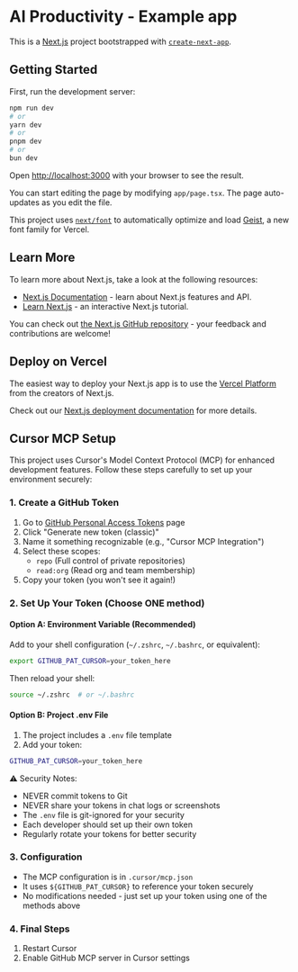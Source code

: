 # AI Productivity - Example app

This is a [Next.js](https://nextjs.org) project bootstrapped with [`create-next-app`](https://nextjs.org/docs/app/api-reference/cli/create-next-app).

## Getting Started

First, run the development server:

```bash
npm run dev
# or
yarn dev
# or
pnpm dev
# or
bun dev
```

Open [http://localhost:3000](http://localhost:3000) with your browser to see the result.

You can start editing the page by modifying `app/page.tsx`. The page auto-updates as you edit the file.

This project uses [`next/font`](https://nextjs.org/docs/app/building-your-application/optimizing/fonts) to automatically optimize and load [Geist](https://vercel.com/font), a new font family for Vercel.

## Learn More

To learn more about Next.js, take a look at the following resources:

- [Next.js Documentation](https://nextjs.org/docs) - learn about Next.js features and API.
- [Learn Next.js](https://nextjs.org/learn) - an interactive Next.js tutorial.

You can check out [the Next.js GitHub repository](https://github.com/vercel/next.js) - your feedback and contributions are welcome!

## Deploy on Vercel

The easiest way to deploy your Next.js app is to use the [Vercel Platform](https://vercel.com/new?utm_medium=default-template&filter=next.js&utm_source=create-next-app&utm_campaign=create-next-app-readme) from the creators of Next.js.

Check out our [Next.js deployment documentation](https://nextjs.org/docs/app/building-your-application/deploying) for more details.

## Cursor MCP Setup

This project uses Cursor's Model Context Protocol (MCP) for enhanced development features. Follow these steps carefully to set up your environment securely:

### 1. Create a GitHub Token

1. Go to [GitHub Personal Access Tokens](https://github.com/settings/tokens) page
2. Click "Generate new token (classic)"
3. Name it something recognizable (e.g., "Cursor MCP Integration")
4. Select these scopes:
   - `repo` (Full control of private repositories)
   - `read:org` (Read org and team membership)
5. Copy your token (you won't see it again!)

### 2. Set Up Your Token (Choose ONE method)

#### Option A: Environment Variable (Recommended)
Add to your shell configuration (`~/.zshrc`, `~/.bashrc`, or equivalent):
```bash
export GITHUB_PAT_CURSOR=your_token_here
```
Then reload your shell:
```bash
source ~/.zshrc  # or ~/.bashrc
```

#### Option B: Project .env File
1. The project includes a `.env` file template
2. Add your token:
```bash
GITHUB_PAT_CURSOR=your_token_here
```

⚠️ Security Notes:
- NEVER commit tokens to Git
- NEVER share your tokens in chat logs or screenshots
- The `.env` file is git-ignored for your security
- Each developer should set up their own token
- Regularly rotate your tokens for better security

### 3. Configuration
- The MCP configuration is in `.cursor/mcp.json`
- It uses `${GITHUB_PAT_CURSOR}` to reference your token securely
- No modifications needed - just set up your token using one of the methods above

### 4. Final Steps
1. Restart Cursor
2. Enable GitHub MCP server in Cursor settings
